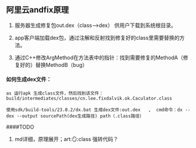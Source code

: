 ## 阿里云andfix原理

1. 服务器生成修复包out.dex（class-->dex） 供用户下载到系统根目录。

2. app客户端加载dex包，通过注解和反射找到修复好的class里需要替换的方法。

3. 通过C++修改ArgMethod在方法表中的指针：找到需要修复的MethodA（修复好的）替换MethodB（bug）

#### 如何生成dex文件：

    as 运行apk 生成class文件，然后找到该文件：build/intermediates/classes/cn.lee.fixdalvik.ok.Caculator.class

    使用sdk/build-tools/23.0.2/dx.bat 生成dex文件:out.dex   ,  cmd命令：dx --dex --output sourcePath(dex生成路径) path（.class路径）

####TODO
   1. md详细，原理展开；art::mirror::class 强转代码？

